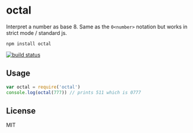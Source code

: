 # octal

Interpret a number as base 8.
Same as the `0<number>` notation but works in strict mode / standard js.

```
npm install octal
```

[![build status](http://img.shields.io/travis/mafintosh/octal.svg?style=flat)](http://travis-ci.org/mafintosh/octal)

## Usage

``` js
var octal = require('octal')
console.log(octal(777)) // prints 511 which is 0777
```

## License

MIT
